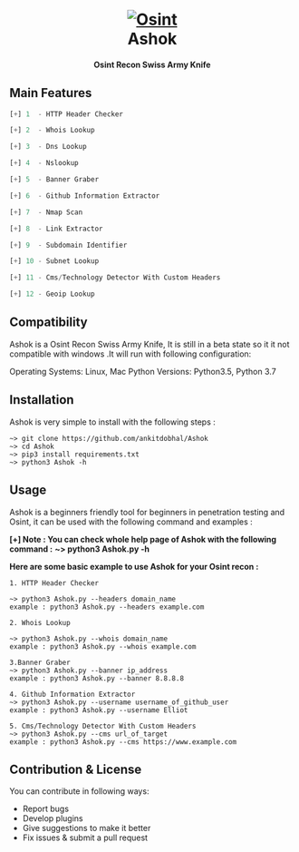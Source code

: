 <h1 align="center">
  <br>
  <a href="https://github.com/ankitdobhal/Ashok"><img src="https://dev-to-uploads.s3.amazonaws.com/i/vbm48fw5v25qju2h8lr4.png" alt="Osint"></a>
  <br>
  Ashok
  <br>
</h1>

<h4 align="center">Osint Recon Swiss Army Knife</h4>

## Main Features
```python
[+] 1  - HTTP Header Checker

[+] 2  - Whois Lookup

[+] 3  - Dns Lookup

[+] 4  - Nslookup

[+] 5  - Banner Graber

[+] 6  - Github Information Extractor

[+] 7  - Nmap Scan

[+] 8  - Link Extractor 

[+] 9  - Subdomain Identifier

[+] 10 - Subnet Lookup 

[+] 11 - Cms/Technology Detector With Custom Headers

[+] 12 - Geoip Lookup
```

## Compatibility
Ashok is a Osint Recon Swiss Army Knife, It is still in a beta state so it it not compatible with windows .It will run with following configuration:

Operating Systems: Linux, Mac
Python Versions: Python3.5, Python 3.7

## Installation
Ashok is very simple to install with the following steps :

```
~> git clone https://github.com/ankitdobhal/Ashok
~> cd Ashok
~> pip3 install requirements.txt
~> python3 Ashok -h
```

## Usage

Ashok is a beginners friendly tool for beginners in penetration testing and Osint, it can be used with the following command and examples : 

**[+] Note : You can check whole help page of Ashok with the following command :**
**~> python3 Ashok.py -h**

**Here are some basic example to use Ashok for your Osint recon :**
```
1. HTTP Header Checker

~> python3 Ashok.py --headers domain_name
example : python3 Ashok.py --headers example.com
```

```
2. Whois Lookup

~> python3 Ashok.py --whois domain_name
example : python3 Ashok.py --whois example.com
```

```
3.Banner Graber
~> python3 Ashok.py --banner ip_address
example : python3 Ashok.py --banner 8.8.8.8
```

```
4. Github Information Extractor
~> python3 Ashok.py --username username_of_github_user
example : python3 Ashok.py --username Elliot
```

```
5. Cms/Technology Detector With Custom Headers
~> python3 Ashok.py --cms url_of_target
example : python3 Ashok.py --cms https://www.example.com
```

## Contribution & License
You can contribute in following ways:

- Report bugs
- Develop plugins
- Give suggestions to make it better
- Fix issues & submit a pull request